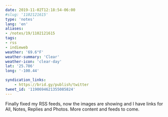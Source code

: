 ```yaml
---
date: 2019-11-02T12:18:54-06:00
#slug: '1102121615'
type: 'notes'
lang: 'en'
aliases:
- /notes/19/1102121615
tags:
- rss
- indieweb
weather: '69.6°F'
weather-summary: 'Clear'
weather-icon: 'clear-day'
lat: '25.786'
long: '-100.44'

syndication_links:
    - https://brid.gy/publish/twitter
tweet_id: '1190694621355085824'
---
```

Finally fixed my RSS feeds, now the images are showing and I have links for All, Notes, Replies and Photos. More content and feeds to come.
